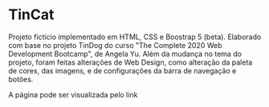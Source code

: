 # TinCat

Projeto fictício implementado em HTML, CSS e Boostrap 5 (beta). Elaborado com base no projeto TinDog do curso "The Complete 2020 Web Development Bootcamp", de Angela Yu. Além da mudança no tema do projeto, foram feitas alterações de Web Design, como alteração da paleta de cores, das imagens, e de configurações da barra de navegação e botões.

A página pode ser visualizada pelo link
